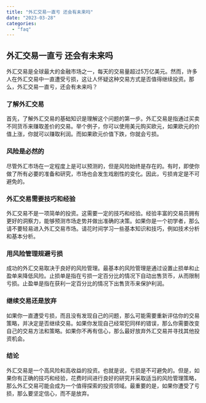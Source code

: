 ```yaml
---
title: "外汇交易一直亏 还会有未来吗"
date: "2023-03-28"
categories: 
  - "faq"
---
```


## 外汇交易一直亏 还会有未来吗

外汇交易是全球最大的金融市场之一，每天的交易量超过5万亿美元。然而，许多人在外汇交易中一直遭受亏损，这让人怀疑这种交易方式是否值得继续投资。那么，外汇交易一直亏，还会有未来吗？

### 了解外汇交易

首先，了解外汇交易的基础知识是理解这个问题的第一步。外汇交易是指通过买卖不同货币来赚取差价的交易。举个例子，你可以使用美元购买欧元，如果欧元的价值上涨，你就可以赚取利润。而如果欧元价值下跌，你就会亏损。

### 风险是必然的

尽管外汇市场在一定程度上是可以预测的，但是风险始终是存在的。有时，即使你做了所有必要的准备和研究，市场也会发生戏剧性的变化。因此，亏损肯定是不可避免的。

### 外汇交易需要技巧和经验

外汇交易不是一项简单的投资。这需要一定的技巧和经验。经验丰富的交易员拥有更好的洞察力，能够预测市场走势并做出准确的决策。如果你是一个初学者，那么请不要轻易进入外汇交易市场。请花时间学习一些基本知识和技巧，例如技术分析和基本分析。

### 用风险管理规避亏损

成功的外汇交易取决于良好的风险管理。最基本的风险管理是通过设置止损单和止盈单来降低风险。止损单是指在亏损一定百分比的情况下自动出售货币，从而限制亏损。止盈单是指在获利一定百分比的情况下出售货币来保护利润。

### 继续交易还是放弃

如果你一直遭受亏损，而且没有发现自己的问题，那么可能需要重新评估你的交易策略，并决定是否继续交易。如果你发现自己经常犯同样的错误，那么你需要改变自己的交易方法和策略。如果你不再有信心，那么最好放弃外汇交易并寻找其他投资机会。

### 结论

外汇交易是一个高风险和高收益的投资。也就是说，亏损是不可避免的。但是，如果你有正确的技巧和经验，花费时间进行良好的研究并采取适当的风险管理策略，那么外汇交易可能会成为一个值得探索的投资领域。最重要的是，如果你遭受了亏损，那么要坚定信心，而不是放弃。
